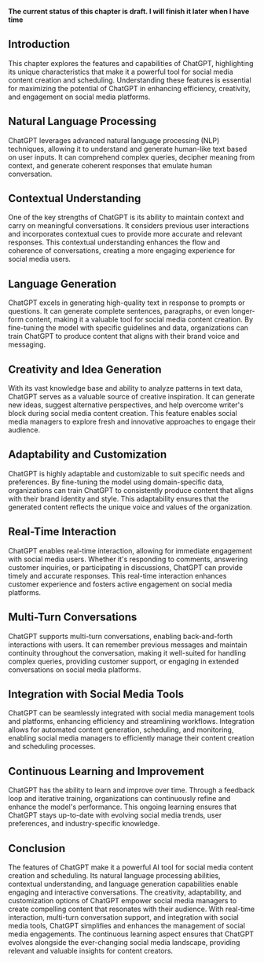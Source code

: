 **The current status of this chapter is draft. I will finish it later when I have time**

Introduction
------------

This chapter explores the features and capabilities of ChatGPT, highlighting its unique characteristics that make it a powerful tool for social media content creation and scheduling. Understanding these features is essential for maximizing the potential of ChatGPT in enhancing efficiency, creativity, and engagement on social media platforms.

Natural Language Processing
---------------------------

ChatGPT leverages advanced natural language processing (NLP) techniques, allowing it to understand and generate human-like text based on user inputs. It can comprehend complex queries, decipher meaning from context, and generate coherent responses that emulate human conversation.

Contextual Understanding
------------------------

One of the key strengths of ChatGPT is its ability to maintain context and carry on meaningful conversations. It considers previous user interactions and incorporates contextual cues to provide more accurate and relevant responses. This contextual understanding enhances the flow and coherence of conversations, creating a more engaging experience for social media users.

Language Generation
-------------------

ChatGPT excels in generating high-quality text in response to prompts or questions. It can generate complete sentences, paragraphs, or even longer-form content, making it a valuable tool for social media content creation. By fine-tuning the model with specific guidelines and data, organizations can train ChatGPT to produce content that aligns with their brand voice and messaging.

Creativity and Idea Generation
------------------------------

With its vast knowledge base and ability to analyze patterns in text data, ChatGPT serves as a valuable source of creative inspiration. It can generate new ideas, suggest alternative perspectives, and help overcome writer's block during social media content creation. This feature enables social media managers to explore fresh and innovative approaches to engage their audience.

Adaptability and Customization
------------------------------

ChatGPT is highly adaptable and customizable to suit specific needs and preferences. By fine-tuning the model using domain-specific data, organizations can train ChatGPT to consistently produce content that aligns with their brand identity and style. This adaptability ensures that the generated content reflects the unique voice and values of the organization.

Real-Time Interaction
---------------------

ChatGPT enables real-time interaction, allowing for immediate engagement with social media users. Whether it's responding to comments, answering customer inquiries, or participating in discussions, ChatGPT can provide timely and accurate responses. This real-time interaction enhances customer experience and fosters active engagement on social media platforms.

Multi-Turn Conversations
------------------------

ChatGPT supports multi-turn conversations, enabling back-and-forth interactions with users. It can remember previous messages and maintain continuity throughout the conversation, making it well-suited for handling complex queries, providing customer support, or engaging in extended conversations on social media platforms.

Integration with Social Media Tools
-----------------------------------

ChatGPT can be seamlessly integrated with social media management tools and platforms, enhancing efficiency and streamlining workflows. Integration allows for automated content generation, scheduling, and monitoring, enabling social media managers to efficiently manage their content creation and scheduling processes.

Continuous Learning and Improvement
-----------------------------------

ChatGPT has the ability to learn and improve over time. Through a feedback loop and iterative training, organizations can continuously refine and enhance the model's performance. This ongoing learning ensures that ChatGPT stays up-to-date with evolving social media trends, user preferences, and industry-specific knowledge.

Conclusion
----------

The features of ChatGPT make it a powerful AI tool for social media content creation and scheduling. Its natural language processing abilities, contextual understanding, and language generation capabilities enable engaging and interactive conversations. The creativity, adaptability, and customization options of ChatGPT empower social media managers to create compelling content that resonates with their audience. With real-time interaction, multi-turn conversation support, and integration with social media tools, ChatGPT simplifies and enhances the management of social media engagements. The continuous learning aspect ensures that ChatGPT evolves alongside the ever-changing social media landscape, providing relevant and valuable insights for content creators.
